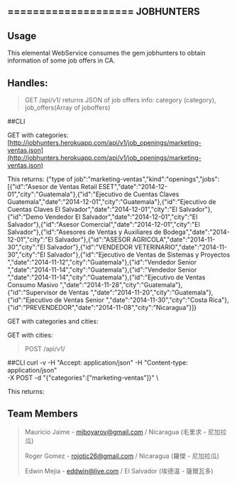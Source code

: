 ====================
JOBHUNTERS
---------------------

## Usage

This elemental WebService consumes the gem jobhunters to obtain information of some job offers in CA.

## Handles:

>GET /api/v1/
>returns JSON of job offers info: category (category), job_offers(Array of joboffers)

##CLI

GET with categories:
[http://jobhunters.herokuapp.com/api/v1/job_openings/marketing-ventas.json](http://jobhunters.herokuapp.com/api/v1/job_openings/marketing-ventas.json)

This returns:
	{"type of job":"marketing-ventas","kind":"openings","jobs":[{"id":"Asesor de Ventas Retail ESET","date":"2014-12-01","city":"Guatemala"},{"id":"Ejecutivo de Cuentas Claves Guatemala","date":"2014-12-01","city":"Guatemala"},{"id":"Ejecutivo de Cuentas Claves El Salvador","date":"2014-12-01","city":"El Salvador"},{"id":"Demo Vendedor El Salvador","date":"2014-12-01","city":"El Salvador"},{"id":"Asesor Comercial","date":"2014-12-01","city":"El Salvador"},{"id":"Asesores de Ventas y Auxiliares de Bodega","date":"2014-12-01","city":"El Salvador"},{"id":"ASESOR AGRICOLA","date":"2014-11-30","city":"El Salvador"},{"id":"VENDEDOR VETERINARIO","date":"2014-11-30","city":"El Salvador"},{"id":"Ejecutivo de Ventas de Sistemas y Proyectos ","date":"2014-11-12","city":"Guatemala"},{"id":"Vendedor Senior ","date":"2014-11-14","city":"Guatemala"},{"id":"Vendedor Senior ","date":"2014-11-14","city":"Guatemala"},{"id":"Ejecutivo de Ventas Consumo Masivo ","date":"2014-11-28","city":"Guatemala"},{"id":"Supervisor de Ventas ","date":"2014-11-20","city":"Guatemala"},{"id":"Ejecutivo de Ventas Senior ","date":"2014-11-30","city":"Costa Rica"},{"id":"PREVENDEDOR","date":"2014-11-08","city":"Nicaragua"}]}

GET with categories and cities:

GET with cities:

>POST /api/v1/

##CLI
	curl -v -H "Accept: application/json" -H "Content-type: application/json" \
     	-X POST -d "{\"categories\":[\"marketing-ventas\"]}" \

This returns:

## Team Members

>Mauricio Jaime - mjboyarov@gmail.com / Nicaragua (毛里求 - 尼加拉瓜)
>
>Roger Gomez - rojotic26@gmail.com / Nicaragua (羅傑 - 尼加拉瓜)
>
>Edwin Mejia - eddwin@live.com / El Salvador (埃德温 - 薩爾瓦多) 

